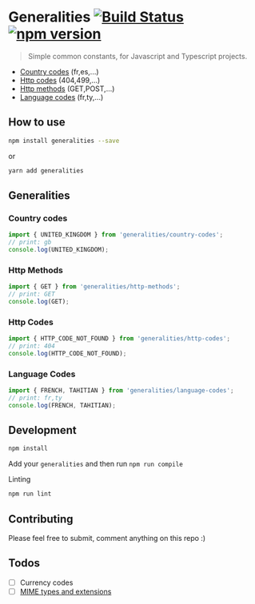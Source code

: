 # Generalities [![Build Status](https://travis-ci.org/remithomas/generalities.svg?branch=master)](https://travis-ci.org/remithomas/generalities) [![npm version](https://img.shields.io/npm/v/generalities.svg?style=flat-square)](https://www.npmjs.com/package/generalities)

> Simple common constants, for Javascript and Typescript projects.

- [Country codes](#country-codes) (fr,es,...)
- [Http codes](#http-codes) (404,499,...)
- [Http methods](#http-methods) (GET,POST,...)
- [Language codes](#language-codes) (fr,ty,...)

## How to use

```bash
npm install generalities --save
```

or 

```bash
yarn add generalities
```

## Generalities

### Country codes

```js
import { UNITED_KINGDOM } from 'generalities/country-codes';
// print: gb
console.log(UNITED_KINGDOM);
```

### Http Methods

```js
import { GET } from 'generalities/http-methods';
// print: GET
console.log(GET);
```

### Http Codes

```js
import { HTTP_CODE_NOT_FOUND } from 'generalities/http-codes';
// print: 404
console.log(HTTP_CODE_NOT_FOUND);
```

### Language Codes

```js
import { FRENCH, TAHITIAN } from 'generalities/language-codes';
// print: fr,ty
console.log(FRENCH, TAHITIAN);
```

## Development

```bash
npm install
```

Add your `generalities` and then run `npm run compile`

Linting

```bash
npm run lint
```

## Contributing

Please feel free to submit, comment anything on this repo :)

## Todos

- [ ] Currency codes
- [ ] [MIME types and extensions](https://developer.mozilla.org/fr/docs/Web/HTTP/Basics_of_HTTP/MIME_types/Complete_list_of_MIME_types)
